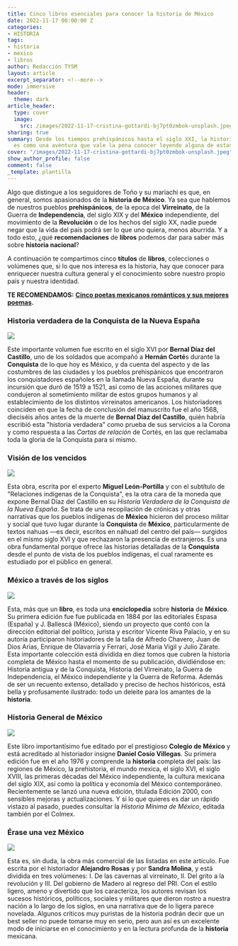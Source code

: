 ```yaml
---
title: Cinco libros esenciales para conocer la historia de México
date: 2022-11-17 00:00:00 Z
categories:
- HISTORIA
tags:
- historia
- mexico
- libros
author: Redacción TYSM
layout: article
excerpt_separator: <!--more-->
mode: immersive
header:
  theme: dark
article_header:
  type: cover
  image:
    src: /images/2022-11-17-cristina-gottardi-bj7pt0zmbok-unsplash.jpeg
sharing: true
summary: Desde los tiempos prehispánicos hasta el siglo XXI, la historia de México
  es como una aventura que vale la pena conocer leyendo alguna de estas recomendaciones…
cover: "/images/2022-11-17-cristina-gottardi-bj7pt0zmbok-unsplash.jpeg"
show_author_profile: false
comment: false
_template: plantilla
---
```







Algo que distingue a los seguidores de Toño y su mariachi es que, en general, somos apasionados de la **historia de México**. Ya sea que hablemos de nuestros pueblos **prehispánicos**, de la epoca del **Virreinato**, de la Guerra de **Independencia**, del siglo XIX y del **México** independiente, del movimiento de la **Revolución** o de los hechos del siglo XX, nadie puede negar que la vida del país podrá ser lo que uno quiera, menos aburrida. Y a todo esto, ¿qué **recomendaciones** de **libros** podemos dar para saber más sobre **historia nacional**?

A continuación te compartimos cinco **títulos** de **libros**, colecciones o volúmenes que, si lo que nos interesa es la historia, hay que conocer para enriquecer nuestra cultura general y el conocimiento sobre nuestro propio país y nuestra identidad.

**TE RECOMENDAMOS:** [**Cinco poetas mexicanos románticos y sus mejores poemas**](https://blog.tonoysumariachi.com/ciencias/2022/04/20/cinco-poetas-mexicanos-romanticos-y-sus-mejores-poemas.html)**.**

### Historia verdadera de la Conquista de la Nueva España

![](https://upload.wikimedia.org/wikipedia/commons/thumb/2/2b/Historia_verdadera_conquista_Nueva_Espa%C3%B1a_portada.jpg/712px-Historia_verdadera_conquista_Nueva_Espa%C3%B1a_portada.jpg)

Este importante volumen fue escrito en el siglo XVI por **Bernal Díaz del Castillo**, uno de los soldados que acompañó a **Hernán Corté**s durante la **Conquista** de lo que hoy es México, y da cuenta del aspecto y de las costumbres de las ciudades y los pueblos prehispánicos que encontraron los conquistadores españoles en la llamada Nueva España, durante su incursión que duró de 1519 a 1521, así como de las acciones militares que condujeron al sometimiento militar de estos grupos humanos y al establecimiento de los distintos virreinatos americanos. Los historiadores coinciden en que la fecha de conclusión del manuscrito fue el año 1568, dieciséis años antes de la muerte de **Bernal Díaz del Castillo**, quién habría escribió esta "historia verdadera" como prueba de sus servicios a la Corona y como respuesta a las _Cartas de relación_ de Cortés, en las que reclamaba toda la gloria de la Conquista para sí mismo.

### Visión de los vencidos

![](https://upload.wikimedia.org/wikipedia/commons/thumb/b/b2/Visi%C3%B3n_de_los_vencidos_1ra_ed.png/750px-Visi%C3%B3n_de_los_vencidos_1ra_ed.png)

Esta obra, escrita por el experto **Miguel León-Portilla** y con el subtítulo de "Relaciones indígenas de la Conquista", es la otra cara de la moneda que expone Bernal Díaz del Castillo en su _Historia Verdadera de la Conquista de la Nueva España_. Se trata de una recopilación de crónicas y otras narrativas que los pueblos indígenas de **México** hicieron del proceso militar y social que tuvo lugar durante la **Conquista** de **México**, particularmente de textos nahuas —es decir, escritos en náhuatl del centro del país— surgidos en el mismo siglo XVI y que rechazaron la presencia de extranjeros. Es una obra fundamental porque ofrece las historias detalladas de la **Conquista** desde el punto de vista de los pueblos indígenas, el cual raramente es estudiado por el público en general.

### México a través de los siglos

![](https://upload.wikimedia.org/wikipedia/commons/f/fa/Mexicoatravsde.jpg)

Esta, más que un **libro**, es toda una **enciclopedia** sobre **historia** de **México**. Su primera edición fue fue publicada en 1884 por las editoriales Espasa (España) y J. Ballescá (México), siendo un proyecto que contó con la dirección editorial del político, jurista y escritor Vicente Riva Palacio, y en su autoría participaron historiadores de la talla de Alfredo Chavero, Juan de Dios Arias, Enrique de Olavarría y Ferrari, José María Vigil y Julio Zárate. Esta importante colección está dividida en diez tomos que cubren la historia completa de México hasta el momento de su publicación, dividiéndose en: Historia antigua y de la Conquista, Historia del Virreinato, la Guerra de Independencia, el México independiente y la Guerra de Reforma. Además de ser un recuento extenso, detallado y preciso de hechos históricos, está bella y profusamente ilustrado: todo un deleite para los amantes de la **historia**.

### Historia General de México

![](/images/2022-11-17-h007-00-720x1024.jpeg)

Este libro importantísimo fue editado por el prestigioso **Colegio de México** y está acreditado al historiador insigne **Daniel Cosío Villegas**. Su primera edición fue en el año 1976 y comprende la **historia** completa del país: las regiones de México, la prehistoria, el mundo mexica, el siglo XVI, el siglo XVIII, las primeras décadas del México independiente, la cultura mexicana del siglo XIX, así como la política y economía del México contemporáneo. Recientemente se lanzó una nueva edición, titulada Edición 2000, con sensibles mejoras y actualizaciones. Y si lo que quieres es dar un rápido vistazo al pasado, puedes consultar la _Historia Mínima de México_, editada también por el Colmex.

### Érase una vez México

![](/images/2022-11-17-eraseunavezmx.jpg)

Esta es, sin duda, la obra más comercial de las listadas en este artículo. Fue escrita por el historiador **Alejandro Rosas** y por **Sandra Molina**, y está dividida en tres volúmenes: I. De las cavernas al virreinato, II. Del grito a la revolución y III. Del gobierno de Madero al regreso del PRI. Con el estilo ligero, ameno y divertido que los caracteriza, los autores revisan los sucesos históricos, políticos, sociales y militares que dieron rostro a nuestra nación a lo largo de los siglos, en una narrativa que de lo ligera parece novelada. Algunos críticos muy puristas de la historia podrán decir que un best seller no puede tomarse muy en serio, pero aun así es un excelente modo de iniciarse en el conocimiento y en la lectura profunda de la **historia** mexicana.
